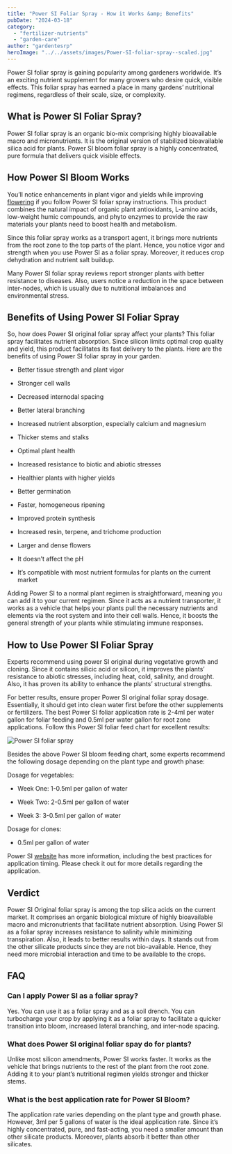 ```yaml
---
title: "Power SI Foliar Spray - How it Works &amp; Benefits"
pubDate: "2024-03-18"
category: 
  - "fertilizer-nutrients"
  - "garden-care"
author: "gardentesrp"
heroImage: "../../assets/images/Power-SI-foliar-spray--scaled.jpg"
---
```


Power SI foliar spray is gaining popularity among gardeners worldwide. It’s an exciting nutrient supplement for many growers who desire quick, visible effects. This foliar spray has earned a place in many gardens’ nutritional regimens, regardless of their scale, size, or complexity.

## What is Power SI Foliar Spray?

Power SI foliar spray is an organic bio-mix comprising highly bioavailable macro and micronutrients. It is the original version of stabilized bioavailable silica acid for plants. Power SI bloom foliar spray is a highly concentrated, pure formula that delivers quick visible effects.

## How Power SI Bloom Works

You’ll notice enhancements in plant vigor and yields while improving [flowering](https://garden.gnmnetworks.com/most-profitable-flowers-to-grow-top-12-picks/) if you follow Power SI foliar spray instructions. This product combines the natural impact of organic plant antioxidants, L-amino acids, low-weight humic compounds, and phyto enzymes to provide the raw materials your plants need to boost health and metabolism.

Since this foliar spray works as a transport agent, it brings more nutrients from the root zone to the top parts of the plant. Hence, you notice vigor and strength when you use Power SI as a foliar spray. Moreover, it reduces crop dehydration and nutrient salt buildup.

Many Power SI foliar spray reviews report stronger plants with better resistance to diseases. Also, users notice a reduction in the space between inter-nodes, which is usually due to nutritional imbalances and environmental stress.

## Benefits of Using Power SI Foliar Spray

So, how does Power SI original foliar spray affect your plants? This foliar spray facilitates nutrient absorption. Since silicon limits optimal crop quality and yield, this product facilitates its fast delivery to the plants. Here are the benefits of using Power SI foliar spray in your garden.

- Better tissue strength and plant vigor

- Stronger cell walls

- Decreased internodal spacing

- Better lateral branching

- Increased nutrient absorption, especially calcium and magnesium

- Thicker stems and stalks

- Optimal plant health

- Increased resistance to biotic and abiotic stresses

- Healthier plants with higher yields

- Better germination

- Faster, homogeneous ripening

- Improved protein synthesis

- Increased resin, terpene, and trichome production

- Larger and dense flowers

- It doesn’t affect the pH

- It’s compatible with most nutrient formulas for plants on the current market

Adding Power SI to a normal plant regimen is straightforward, meaning you can add it to your current regimen. Since it acts as a nutrient transporter, it works as a vehicle that helps your plants pull the necessary nutrients and elements via the root system and into their cell walls. Hence, it boosts the general strength of your plants while stimulating immune responses.

## How to Use Power SI Foliar Spray

Experts recommend using power SI original during vegetative growth and cloning. Since it contains silicic acid or silicon, it improves the plants’ resistance to abiotic stresses, including heat, cold, salinity, and drought. Also, it has proven its ability to enhance the plants’ structural strengths.

For better results, ensure proper Power SI original foliar spray dosage. Essentially, it should get into clean water first before the other supplements or fertilizers. The best Power SI foliar application rate is 2-4ml per water gallon for foliar feeding and 0.5ml per water gallon for root zone applications. Follow this Power SI foliar feed chart for excellent results:

![Power SI foliar spray ](images/Power-SI-original-foliar-spray-1024x466.jpg)

Besides the above Power SI bloom feeding chart, some experts recommend the following dosage depending on the plant type and growth phase:

Dosage for vegetables:

- Week One: 1-0.5ml per gallon of water

- Week Two: 2-0.5ml per gallon of water

- Week 3: 3-0.5ml per gallon of water

Dosage for clones:

- 0.5ml per gallon of water

Power SI [website](https://greenplanetwholesale.ca/wp-content/uploads/2021/09/PowerSi-QuadFold-Feed-Chart.pdf) has more information, including the best practices for application timing. Please check it out for more details regarding the application.

## Verdict

Power SI Original foliar spray is among the top silica acids on the current market. It comprises an organic biological mixture of highly bioavailable macro and micronutrients that facilitate nutrient absorption. Using Power SI as a foliar spray increases resistance to salinity while minimizing transpiration. Also, it leads to better results within days. It stands out from the other silicate products since they are not bio-available. Hence, they need more microbial interaction and time to be available to the crops.

## FAQ

### Can I apply Power SI as a foliar spray?

Yes. You can use it as a foliar spray and as a soil drench. You can turbocharge your crop by applying it as a foliar spray to facilitate a quicker transition into bloom, increased lateral branching, and inter-node spacing.

### What does Power SI original foliar spay do for plants?

Unlike most silicon amendments, Power SI works faster. It works as the vehicle that brings nutrients to the rest of the plant from the root zone. Adding it to your plant’s nutritional regimen yields stronger and thicker stems.

### What is the best application rate for Power SI Bloom?

The application rate varies depending on the plant type and growth phase. However, 3ml per 5 gallons of water is the ideal application rate. Since it’s highly concentrated, pure, and fast-acting, you need a smaller amount than other silicate products. Moreover, plants absorb it better than other silicates.
